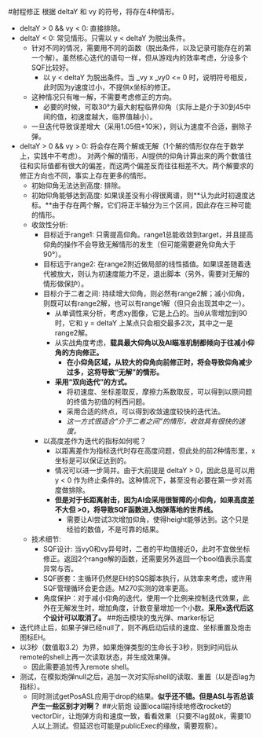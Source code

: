 #射程修正
根据 deltaY 和 vy 的符号，将存在4种情形。
+ deltaY > 0 && vy < 0: 直接排除。
+ deltaY < 0: 常见情形。只需以 y < deltaY 为脱出条件。
	+ 针对不同的情况，需要用不同的函数（脱出条件，以及记录可能存在的第一个解）。虽然核心迭代的语句一样，但从游戏内的效率考虑，分设多个SQF比较好。
		+ 以 y < deltaY 为脱出条件。当 _vy x _vy0 <= 0 时，说明符号相反，此时因为y速度过小，不提供x坐标的修正。
	+ 这种情况只有唯一解，不需要考虑修正的方向。
		+ 必要的时候，可取30°为最大射程临界仰角（实际上是介于30到45中间的值，初速度越大，临界值越小）。
	+ 一旦迭代导致误差增大（采用1.05倍+10米），则认为速度不合适，删除子弹。
+ deltaY > 0 && vy > 0: 将会存在两个解或无解（1个解的情形仅存在于数学上，实践中不考虑）。
  对两个解的情形，AI提供的仰角计算出来的两个数值往往和实际值都有很大的偏差，而这两个偏差反而往往相差不大。两个解要求的修正方向也不同，事实上存在更多的情形。
	+ 初始仰角无法达到高度: 排除。
	+ 初始仰角能够达到高度: 如果误差没有小得很离谱，则**认为此时初速度达标。**由于存在两个解，它们将正半轴分为三个区间，因此存在三种可能的情形。
	+ 收敛性分析: 
		+ 目标近于range1: 只需提高仰角。range1总能收敛到target，并且提高仰角的操作不会导致无解情形的发生（但可能需要避免仰角大于90°）。
		+ 目标远于range2: 在range2附近做局部的线性插值。如果误差随着迭代被放大，则认为初速度能力不足，退出脚本（另外，需要对无解的情形做保护）。
		+ 目标介于二者之间: 持续增大仰角，则必然有range2解；减小仰角，则既可以有range2解，也可以有range1解（但只会出现其中之一）。
			+ 从单调性来分析，考虑xy图像，它是上凸的。当θ从零增加到90时，它和 y = deltaY 上某点只会相交最多2次，其中之一是range2解。
			+ 从实战角度考虑，**载具最大仰角以及AI瞄准机制都倾向于往减小仰角的方向修正。**
				+ **在小仰角区域，从较大的仰角向前修正时，将会导致仰角减少过多，这将导致“无解”的情形。**
			+ **采用“双向迭代”的方式。**
				+ 将初速度、坐标差取反，摩擦力系数取反，可以得到以原问题的终值为初值的柯西问题。
				+ 采用合适的终点，可以得到收敛速度较快的迭代法。
				+ *这一方式很适合“介于二者之间”的情形，收敛具有很快的速度。*
		+ 以高度差作为迭代的指标如何呢？
			+ 以距离差作为指标迭代时存在高度问题，但此处的前2种情形里，x坐标是可以保证达到的。
			+ 情况可以进一步简并。由于大前提是 deltaY > 0，因此总是可以用 y < 0 作为终止条件的。这种情况下，甚至没有必要在第一步对高度做排除。
			+ **但是对于长距离射击，因为AI会采用很智障的小仰角，如果高度差不大但 >0，将导致SQF函数进入炮弹落地的世界线。**
				+ 需要让AI尝试3次增加仰角，使得height能够达到。这个只是经验的数值，不是可靠的结果。
	+ 技术细节: 
		+ SQF设计: 当vy0和vy异号时，二者的平均值接近0，此时不宜做坐标修正。返回2个range解的函数，还需要另外返回一个bool值表示高度异常与否。
		+ SQF嵌套：主循环仍然是EH的SQS脚本执行，从效率来考虑，或许用SQF管理循环会更合适。M270实测的效率更高。
		+ 角度保护：对于减小仰角的迭代，使用一个比例来控制迭代效果，此外在无解发生时，增加角度，计数变量增加一个小数。**采用x迭代后这个设计可以取消了。**
##炮击模块的曳光弹、marker标记
+ 迭代终止后，如果子弹已经null了，则不再启动后续的速度、坐标重置及炮击图标EH。
+ 以3秒（数值取3.2）为界，如果炮弹类型的生命长于3秒，则到时间后从remote的shell上再一次读取状态，并生成效果弹。
	+ 因此需要追加传入remote shell。
+ 测试，在模拟炮弹null之后，追加一次对实际shell的读取、重置（以是否lag为指标）。
	+ 同时测试getPosASL应用于drop的结果。**似乎还不错。但是ASL与否总该产生一些区别才对啊？**
##火箭炮
设置local端持续地修改rocket的vectorDir，让炮弹方向和速度一致，看看效果（只要不lag就ok，需要10人以上测试。但延迟也可能是publicExec的缘故，需要观察）。